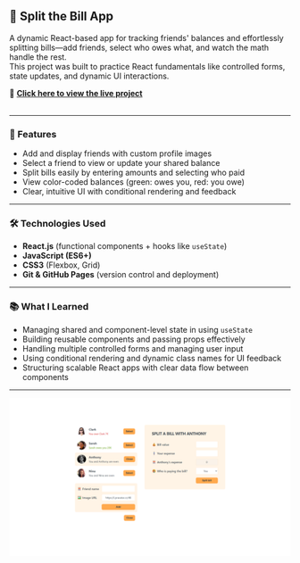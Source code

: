 ## 💸 Split the Bill App

A dynamic React-based app for tracking friends' balances and effortlessly splitting bills—add friends, select who owes what, and watch the math handle the rest.</br>
This project was built to practice React fundamentals like controlled forms, state updates, and dynamic UI interactions.

🔗 **[Click here to view the live project](https://bahareh-bahrami.github.io/Eat-N-Split/)**<br/>
<br/>

---

### 🚀 Features

- Add and display friends with custom profile images
- Select a friend to view or update your shared balance
- Split bills easily by entering amounts and selecting who paid
- View color-coded balances (green: owes you, red: you owe)
- Clear, intuitive UI with conditional rendering and feedback

---

### 🛠️ Technologies Used

- **React.js** (functional components + hooks like <code>useState</code>)
- **JavaScript (ES6+)**
- **CSS3** (Flexbox, Grid)
- **Git & GitHub Pages** (version control and deployment)

---

### 📚 What I Learned

- Managing shared and component-level state in using <code>useState</code>
- Building reusable components and passing props effectively
- Handling multiple controlled forms and managing user input
- Using conditional rendering and dynamic class names for UI feedback
- Structuring scalable React apps with clear data flow between components

---

![ScreenShot](public/Screenshot.png)
